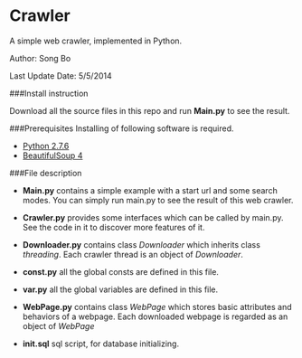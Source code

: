 Crawler
=======

A simple web crawler, implemented in Python.

Author: Song Bo

Last Update Date: 5/5/2014

###Install instruction

Download all the source files in this repo and run **Main.py** to see the result.


###Prerequisites
Installing of following software is required.
- [Python 2.7.6](https://www.python.org/ftp/python/2.7.6/python-2.7.6.msi)
- [BeautifulSoup 4](http://www.crummy.com/software/BeautifulSoup/#Download)

###File description
- **Main.py** contains a simple example with a start url and some search modes. You can simply run main.py to see the result of this web crawler.

- **Crawler.py** provides some interfaces which can be called by main.py. See the code in it to discover more features of it.

- **Downloader.py** contains class *Downloader* which inherits class *threading*. Each crawler thread is an object of *Downloader*.
- **const.py** all the global consts are defined in this file.
- **var.py** all the global variables are defined in this file.
- **WebPage.py** contains class *WebPage* which stores basic attributes and behaviors of a webpage. Each downloaded webpage is regarded as an object of *WebPage*
- **init.sql** sql script, for database initializing.  
